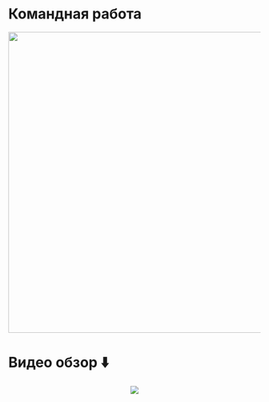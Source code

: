 <h1 align-items: center>
  Командная работа
 
</h1>
<div align="center" width='100%' >
<img src="./assets/images/redme-img/redme-mac.jpg" width="600px"/>
</div> 

 
<h1 align-items: center>
  Видео обзор ⬇️
</h1>
 <div align="center" width='100%' >
<img src="./assets/stroyka-store.gif"/>
</div> 
